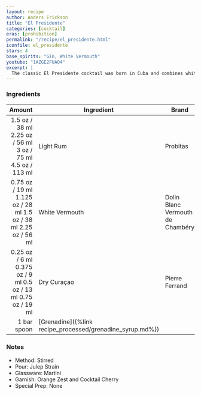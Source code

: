 ```yaml
---
layout: recipe
author: Anders Erickson
title: "El Presidente"
categories: [cocktail]
eras: [prohibition]
permalink: "/recipe/el_presidente.html"
iconfile: el_presidente
stars: 4
base_spirits: "Gin, White Vermouth"
youtube: "1AZGE2FUAO4"
excerpt: |
  The classic El Presidente cocktail was born in Cuba and combines white rum, dry vermouth, orange curaçao and grenadine. Hail to the chief.
---
```


### Ingredients

|      Amount | Ingredient                                      | Brand                            |
| ----------: | ----------------------------------------------- | -------------------------------- |
|      <span class="onex active">1.5 oz / 38 ml</span> <span class="onehalfx">2.25 oz / 56 ml</span> <span class="twox">3 oz / 75 ml</span> <span class="threex">4.5 oz / 113 ml</span> | Light Rum                                       | Probitas                         |
|     <span class="onex active">0.75 oz / 19 ml</span> <span class="onehalfx">1.125 oz / 28 ml</span> <span class="twox">1.5 oz / 38 ml</span> <span class="threex">2.25 oz / 56 ml</span> | White Vermouth                                  | Dolin Blanc Vermouth de Chambéry |
|     <span class="onex active">0.25 oz / 6 ml</span> <span class="onehalfx">0.375 oz / 9 ml</span> <span class="twox">0.5 oz / 13 ml</span> <span class="threex">0.75 oz / 19 ml</span> | Dry Curaçao                                     | Pierre Ferrand                   |
| 1 bar spoon | [Grenadine]({%link recipe_processed/grenadine_syrup.md%}) |

### Notes

- Method: Stirred
- Pour: Julep Strain
- Glassware: Martini
- Garnish: Orange Zest and Cocktail Cherry
- Special Prep: None
